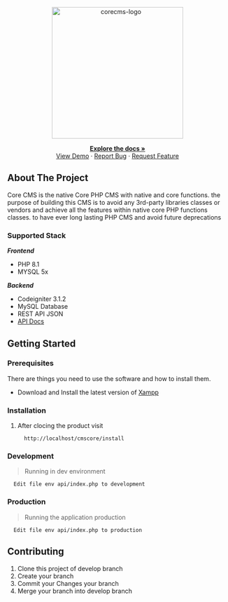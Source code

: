 <!-- PROJECT LOGO -->
<p align="center">
  <a href="https://corecms.org">
    <img src="https://corecms.org/assets/img/logo.png" alt="corecms-logo" width="300">
  </a>
    <div align="center">
        <a href="https://docs.corecms.com/"><strong>Explore the docs »</strong></a><br>
        <a href="http://corecms.org/demo">View Demo</a>
        ·
        <a href="mailto:info@corecms.org">Report Bug</a>
        ·
        <a href="mailto:info@corecms.org">Request Feature</a>
    </div>
  </p>
</p>
<!-- ABOUT THE PROJECT -->

## About The Project

<p>Core CMS is the native Core PHP CMS with native and core functions. the purpose of building this CMS is to avoid any 3rd-party libraries classes or vendors and achieve all the features within native core PHP functions classes. to have ever long lasting PHP CMS and avoid future deprecations</p>

### **Supported Stack**

**<em>Frontend</em>**
   * PHP 8.1
   * MYSQL 5x

**<em>Backend</em>**
 * Codeigniter 3.1.2
 * MySQL Database
 * REST API JSON
* [API Docs](https://documenter.getpostman.com/view/14040395/TWDfEDwY)

<!-- GETTING STARTED -->
## Getting Started
### Prerequisites
There are things you need to use the software and how to install them.

*  Download and Install the latest version of [Xampp](https://www.apachefriends.org/download.html)

### Installation

1. After clocing the product visit
   ```
     http://localhost/cmscore/install
   ```
### Development
>Running in dev environment
 ```
   Edit file env api/index.php to development
   ```
### Production
 >Running the application production
  ```
    Edit file env api/index.php to production
   ```
<!-- CONTRIBUTING -->
## Contributing

1. Clone this project of develop branch
2. Create your branch
3. Commit your Changes your branch
4. Merge your branch into develop branch

